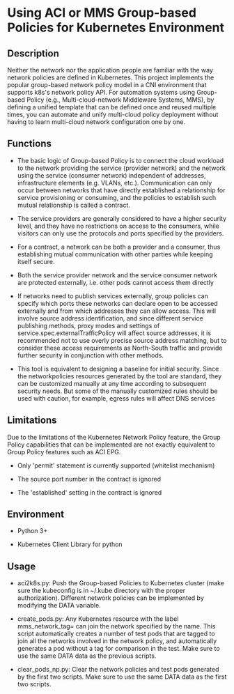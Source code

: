 # Using ACI or MMS Group-based Policies for Kubernetes Environment

## Description

Neither the network nor the application people are familiar with the way network policies are defined in Kubernetes. This project implements the popular group-based network policy model in a CNI environment that supports k8s's network policy API. For automation systems using Group-based Policy (e.g., Multi-cloud-network Middleware Systems, MMS), by defining a unified template that can be defined once and reused multiple times, you can automate and unify multi-cloud policy deployment without having to learn multi-cloud network configuration one by one.

## Functions

* The basic logic of Group-based Policy is to connect the cloud workload to the network providing the service (provider network) and the network using the service (consumer network) independent of addresses, infrastructure elements (e.g. VLANs, etc.). Communication can only occur between networks that have directly established a relationship for service provisioning or consuming, and the policies to establish such mutual relationship is called a contract.

* The service providers are generally considered to have a higher security level, and they have no restrictions on access to the consumers, while visitors can only use the protocols and ports specified by the providers.

* For a contract, a network can be both a provider and a consumer, thus establishing mutual communication with other parties while keeping itself secure.

* Both the service provider network and the service consumer network are protected externally, i.e. other pods cannot access them directly

* If networks need to publish services externally, group policies can specify which ports these networks can declare open to be accessed externally and from which addresses they can allow access. This will involve source address identification, and since different service publishing methods, proxy modes and settings of service.spec.externalTrafficPolicy will affect source addresses, it is recommended not to use overly precise source address matching, but to consider these access requirements as North-South traffic and provide further security in conjunction with other methods.

* This tool is equivalent to designing a baseline for initial security. Since the networkpolicies resources generated by the tool are standard, they can be customized manually at any time according to subsequent security needs. But some of the manually customized rules should be used with caution, for example, egress rules will affect DNS services

## Limitations

Due to the limitations of the Kubernetes Network Policy feature, the Group Policy capabilities that can be implemented are not exactly equivalent to Group Policy features such as ACI EPG.

* Only 'permit' statement is currently supported (whitelist mechanism)

* The source port number in the contract is ignored

* The 'established' setting in the contract is ignored

## Environment

* Python 3+

* Kubernetes Client Library for python

## Usage

* aci2k8s.py: Push the Group-based Policies to Kubernetes cluster (make sure the kubeconfig is in ~/.kube directory with the proper authorization). Different network policies can be implemented by modifying the DATA variable.

* create_pods.py: Any Kubernetes resource with the label mms_network_tag=<network name> can join the network specified by the name. This script automatically creates a number of test pods that are tagged to join all the networks involved in the network policy, and automatically generates a pod without a tag for comparison in the test. Make sure to use the same DATA data as the previous scripts.

* clear_pods_np.py: Clear the network policies and test pods generated by the first two scripts. Make sure to use the same DATA data as the first two scripts.
